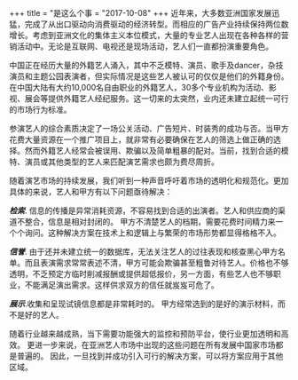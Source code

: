 +++ title = "是这么个事 = "2017-10-08" +++
近年来，大多数亚洲国家发展迅猛，完成了从出口驱动向消费驱动的经济转型。而相应的广告产业持续保持两位数增长。考虑到亚洲文化的集体主义本位模式，大量的专业艺人出现在各种各样的营销活动中。无论是互联网、电视还是现场活动，艺人们一直都扮演重要角色。

中国正在经历大量的外籍艺人涌入，其中不乏模特、演员、歌手及dancer，杂技演员和主题公园表演者，但实际情况是这些艺人被认可的仅仅是他们的外籍身份。 在中国大陆有大约10,000名自由职业的外籍艺人，30多个专业机构为活动、影视、展会等提供外籍艺人经纪服务。这一切来的太突然，业内还未建立起统一可行的市场行为标准。

参演艺人的综合素质决定了一场公关活动、广告短片、时装秀的成功与否。当甲方花费大量资源在一个推广项目上，就非常有必要确保在艺人的筛选上做正确的选择。然而外籍艺人经常会被误用、欺骗以及简单粗暴的配对。当前，找到合适的模特、演员或其他类型的艺人来匹配演艺需求也颇为费尽周折。

随着演艺市场的持续发展，我们听到一种声音呼吁着市场的透明化和规范化。更加具体的来说，艺人和甲方有以下问题亟待解决：

***检索***. 信息的传播是异常消耗资源，不容易找到合适的出演者。艺人和供应商的渠道不整合，信息是相对封闭的。 甲方不清楚艺人的档期，需要花费时间精力来一个个询问。这种解决方案在技术上和逻辑上与繁荣的市场形势都显得格格不入。

***信誉***.   由于还并未建立统一的数据库，无法关注艺人的过往表现和核查黑心甲方名单。而且表演需求常常表述不清，甲方可能会欺骗甚至粗鲁对待艺人。价格也不够透明，不乏预定方临时削减报酬或提供超低报价，另一方面，有些艺人也不够职业，不能满足演出需求。这样供求双方的信任就岌岌可危了。

***展示***.收集和呈现试镜信息都是非常耗时的。 甲方经常选到的是好的演示材料，而不是好的艺人。

随着行业越来越成熟，当下需要功能强大的监控和预防平台，使行业更加透明和高效。 更进一步来说，在亚洲艺人市场中出现的这些问题在所有发展中国家市场都是普遍的。 因此，一旦找到并成功引入可行的解决方案，可以将方案应用于其他区域。
